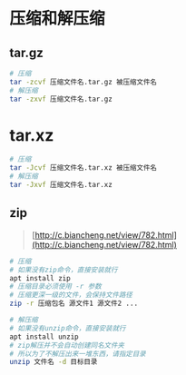 # 压缩和解压缩

## tar.gz

```bash
# 压缩
tar -zcvf 压缩文件名.tar.gz 被压缩文件名
# 解压缩
tar -zxvf 压缩文件名.tar.gz
```
# tar.xz

```bash
# 压缩
tar -Jcvf 压缩文件名.tar.xz 被压缩文件名
# 解压缩
tar -Jxvf 压缩文件名.tar.xz
```

## zip

> [http://c.biancheng.net/view/782.html](http://c.biancheng.net/view/782.html)

```bash
# 压缩
# 如果没有zip命令，直接安装就行
apt install zip
# 压缩目录必须使用 -r 参数
# 压缩更深一级的文件，会保持文件路径
zip -r 压缩包名 源文件1 源文件2 ...

# 解压缩
# 如果没有unzip命令，直接安装就行
apt install unzip
# zip解压并不会自动创建同名文件夹
# 所以为了不解压出来一堆东西，请指定目录
unzip 文件名 -d 目标目录
```

